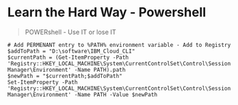 # Learn the Hard Way - Powershell

>
> POWERshell - Use IT or lose IT
>



```
# Add PERMENANT entry to %PATH% environment variable - Add to Registry
$addToPath = "D:\software\IBM_Cloud_CLI"
$currentPath = (Get-ItemProperty -Path 'Registry::HKEY_LOCAL_MACHINE\System\CurrentControlSet\Control\Session Manager\Environment' -Name PATH).path
$newPath = "$currentPath;$addToPath"
Set-ItemProperty -Path 'Registry::HKEY_LOCAL_MACHINE\System\CurrentControlSet\Control\Session Manager\Environment' -Name PATH -Value $newPath
```
